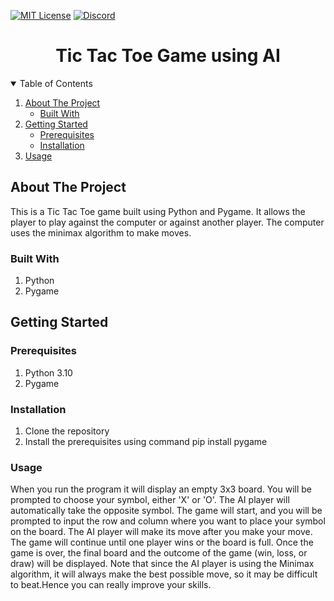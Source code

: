 <!-- PROJECT SHIELDS -->

[![MIT License][license-shield]][license-url]
[![Discord][discord-shield]][discord-url]

<h1 align="center">Tic Tac Toe Game using AI</h1>

<details open="open">
  <summary>Table of Contents</summary>
  <ol>
    <li>
      <a href="#about-the-project">About The Project</a>
      <ul>
        <li><a href="#built-with">Built With</a></li>
      </ul>
    </li>
    <li>
      <a href="#getting-started">Getting Started</a>
      <ul>
        <li><a href="#prerequisites">Prerequisites</a></li>
        <li><a href="#installation">Installation</a></li>
      </ul>
    </li>
    <li><a href="#usage">Usage</a></li>
  </ol>
</details>

## About The Project

This is a Tic Tac Toe game built using Python and Pygame. It allows the player to play against the computer or against another player. The computer uses the minimax algorithm to make moves.

### Built With

1. Python
2. Pygame
## Getting Started


### Prerequisites

1. Python 3.10
2. Pygame

### Installation
1. Clone the repository
2. Install the prerequisites using command pip install pygame

### Usage
When you run the program it will display an empty 3x3 board.
You will be prompted to choose your symbol, either 'X' or 'O'. The AI player will automatically take the opposite symbol.
The game will start, and you will be prompted to input the row and column where you want to place your symbol on the board. The AI player will make its move after you make your move.
The game will continue until one player wins or the board is full.
Once the game is over, the final board and the outcome of the game (win, loss, or draw) will be displayed.
Note that since the AI player is using the Minimax algorithm, it will always make the best possible move, so it may be difficult to beat.Hence you can really improve your skills.
<!-- MARKDOWN LINKS & IMAGES -->

[license-shield]: https://img.shields.io/github/license/dscmbm/StudyPods-v3.0?style=for-the-badge
[license-url]: https://github.com/dscmbm/StudyPods-v3.0/blob/main/LICENSE
[discord-shield]: https://img.shields.io/discord/864499877723504640?style=for-the-badge
[discord-url]: https://discord.gg/CGmhQpSSZD
